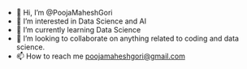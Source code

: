 - 👋 Hi, I’m @PoojaMaheshGori
- 👀 I’m interested in Data Science and AI 
- 🌱 I’m currently learning Data Science
- 💞️ I’m looking to collaborate on anything related to coding and data science.
- 📫 How to reach me poojamaheshgori@gmail.com

<!---
PoojaMaheshGori/PoojaMaheshGori is a ✨ special ✨ repository because its `README.md` (this file) appears on your GitHub profile.
You can click the Preview link to take a look at your changes.
--->

